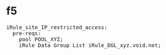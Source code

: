 # f5
<pre>
iRule_site_IP_restricted_access:
  pre-reqs:
    pool POOL_XYZ;
    iRule Data Group List iRule_DGL_xyz.void.net;

</pre>
